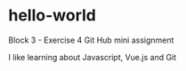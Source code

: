 # hello-world
Block 3 - Exercise 4 Git Hub mini assignment


I like learning about Javascript, Vue.js and Git
